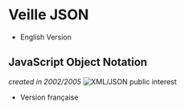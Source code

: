 # Veille JSON
* English Version
## JavaScript Object Notation
*created in 2002/2005*
![XML/JSON public interest](https://cdn-images-1.medium.com/max/1600/1*cU8rwGI0WgtCWP91SIy3-w.png)



* Version française
